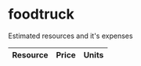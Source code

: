 # foodtruck
Estimated resources and it's expenses 

Resource      |   Price       |   Units 
------------- | ------------- | ------------
